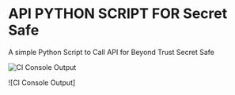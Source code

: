 # API PYTHON SCRIPT FOR Secret Safe

A simple Python Script to Call API for Beyond Trust Secret Safe 

![CI Console Output](https://github.com/pdasilva11/SecretSafe/tree/master/Public/1.png)

![CI Console Output]


